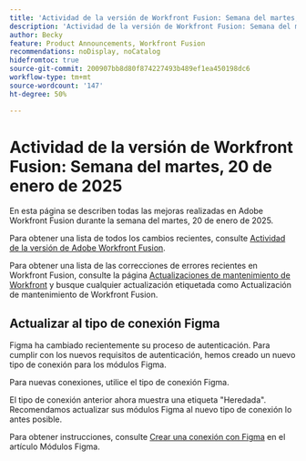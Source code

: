 ```yaml
---
title: 'Actividad de la versión de Workfront Fusion: Semana del martes, 20 de enero de 2025'
description: 'Actividad de la versión de Workfront Fusion: Semana del martes, 20 de enero de 2025'
author: Becky
feature: Product Announcements, Workfront Fusion
recommendations: noDisplay, noCatalog
hidefromtoc: true
source-git-commit: 200907bb8d80f874227493b489ef1ea450198dc6
workflow-type: tm+mt
source-wordcount: '147'
ht-degree: 50%

---
```


# Actividad de la versión de Workfront Fusion: Semana del martes, 20 de enero de 2025

En esta página se describen todas las mejoras realizadas en Adobe Workfront Fusion durante la semana del martes, 20 de enero de 2025.

Para obtener una lista de todos los cambios recientes, consulte [Actividad de la versión de Adobe Workfront Fusion](/help/workfront-fusion/fusion-product-releases/fusion-release-activity.md).

Para obtener una lista de las correcciones de errores recientes en Workfront Fusion, consulte la página [Actualizaciones de mantenimiento de Workfront](https://experienceleague.adobe.com/en/docs/workfront-known-issues/releases/current-updates) y busque cualquier actualización etiquetada como Actualización de mantenimiento de Workfront Fusion.

## Actualizar al tipo de conexión Figma

Figma ha cambiado recientemente su proceso de autenticación. Para cumplir con los nuevos requisitos de autenticación, hemos creado un nuevo tipo de conexión para los módulos Figma.

Para nuevas conexiones, utilice el tipo de conexión Figma.

El tipo de conexión anterior ahora muestra una etiqueta &quot;Heredada&quot;. Recomendamos actualizar sus módulos Figma al nuevo tipo de conexión lo antes posible.

Para obtener instrucciones, consulte [Crear una conexión con Figma](/help/workfront-fusion/references/apps-and-modules/third-party-connectors/figma-modules.md#create-a-connection-to-figma) en el artículo Módulos Figma.

